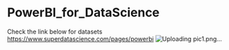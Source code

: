 # PowerBI_for_DataScience
Check the link below for datasets
https://www.superdatascience.com/pages/powerbi
![Uploading pic1.png…]()
